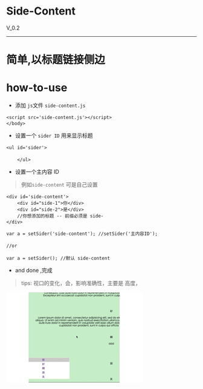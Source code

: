 # Side-Content
V_0.2

---

# 简单,以标题链接侧边

# how-to-use

- 添加 ``js``文件 ``side-content.js``

```
<script src='side-content.js'></script>
</body>
```

- 设置一个 ``sider ID`` 用来显示标题

```
<ul id='sider'>

	</ul>
```


- 设置一个主内容 ID

>例如``side-content`` 可是自己设置

```
<div id='side-content'>
	<div id="side-1">你</div>
	<div id="side-2">是</div>
	//你想添加的标题 -- 前缀必须是 side-
</div>
```

```
var a = setSider('side-content'); //setSider('主内容ID');

//or

var a = setSider(); //默认 side-content

```

- and done ,完成

> tips: 视口的变化，会，影响准确性，主要是 高度，

![show](https://github.com/chinanf-boy/Side-content/blob/master/show_pic/show_one.gif?raw=true)

